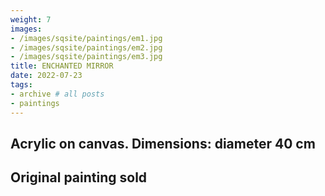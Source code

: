 ```yaml
---
weight: 7
images:
- /images/sqsite/paintings/em1.jpg
- /images/sqsite/paintings/em2.jpg
- /images/sqsite/paintings/em3.jpg
title: ENCHANTED MIRROR
date: 2022-07-23
tags:
- archive # all posts
- paintings
---
```


## **Acrylic on canvas. Dimensions: diameter 40 cm** ##
## **Original painting sold** ##